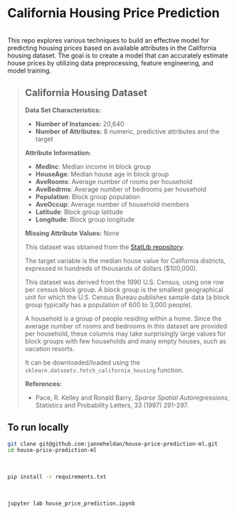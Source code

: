 # California Housing Price Prediction
<br>
This repo explores various techniques to build an effective model for predicting housing prices based on available attributes in the California housing dataset. The goal is to create a model that can accurately estimate house prices by utilizing data preprocessing, feature engineering, and model training.
<br>

> ## California Housing Dataset
> 
> **Data Set Characteristics:**
> 
> - **Number of Instances:** 20,640  
> - **Number of Attributes:** 8 numeric, predictive attributes and the target  
> 
> **Attribute Information:**
> 
> - **MedInc**: Median income in block group  
> - **HouseAge**: Median house age in block group  
> - **AveRooms**: Average number of rooms per household  
> - **AveBedrms**: Average number of bedrooms per household  
> - **Population**: Block group population  
> - **AveOccup**: Average number of household members  
> - **Latitude**: Block group latitude  
> - **Longitude**: Block group longitude  
> 
> **Missing Attribute Values:** None  
> 
> This dataset was obtained from the [StatLib repository](https://www.dcc.fc.up.pt/~ltorgo/Regression/cal_housing.html).
> 
> The target variable is the median house value for California districts, expressed in hundreds of thousands of dollars ($100,000).
> 
> This dataset was derived from the 1990 U.S. Census, using one row per census block group. A block group is the smallest geographical unit for which the U.S. Census Bureau publishes sample data (a block group typically has a population of 600 to 3,000 people).
> 
> A household is a group of people residing within a home. Since the average number of rooms and bedrooms in this dataset are provided per household, these columns may take surprisingly large values for block groups with few households and many empty houses, such as vacation resorts.
> 
> It can be downloaded/loaded using the `sklearn.datasets.fetch_california_housing` function.
> 
> **References:**
> - Pace, R. Kelley and Ronald Barry, *Sparse Spatial Autoregressions*, Statistics and Probability Letters, 33 (1997) 291-297.

  
## To run locally

```bash
git clone git@github.com:janneheldan/house-price-prediction-ml.git
cd house-price-prediction-ml
```
<br>

```bash
pip install -r requirements.txt
```
<br>

```bash
jupyter lab house_price_prediction.ipynb
```
